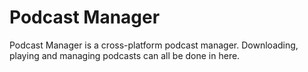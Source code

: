 # Podcast Manager
Podcast Manager is a cross-platform podcast manager. Downloading, playing and managing podcasts can all be done in here.
